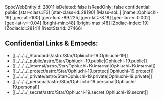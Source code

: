 ﻿---
location: [-8.18,89.225,100]
type: Star
tags:
- astro/Star

---
SpocWebEntityId: 28011
isDeleted: false
isReadOnly: false
confidential: public
[star-class::F3]
[star-class-id::28190]
[Mass-sol::]
[name::Ophiuchi-19]
[geo-alt::100]
[geo-lon::-89.225]
[geo-lat::-8.18]
[geo-lon-v::0.002]
[geo-lat-v::-0.04]
[bright-min::48]
[bright-max::48]
[Zodiac-index::19]
[ZodiacId::28141]
[NextStarId::27466]



## Confidential Links & Embeds: 
- [[../../../_Standards/astro/Star/Ophiuchi-19|Ophiuchi-19]] 
- [[../../../_public/astro/Star/Ophiuchi-19.public|Ophiuchi-19.public]] 
- [[../../../_internal/astro/Star/Ophiuchi-19.internal|Ophiuchi-19.internal]] 
- [[../../../_protect/astro/Star/Ophiuchi-19.protect|Ophiuchi-19.protect]] 
- [[../../../_private/astro/Star/Ophiuchi-19.private|Ophiuchi-19.private]] 
- [[../../../_personal/astro/Star/Ophiuchi-19.personal|Ophiuchi-19.personal]] 
- [[../../../_secret/astro/Star/Ophiuchi-19.secret|Ophiuchi-19.secret]] 
